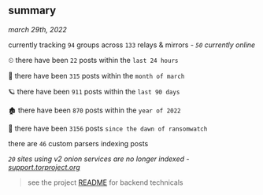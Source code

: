 
## summary
_march 29th, 2022_

currently tracking `94` groups across `133` relays & mirrors - _`50` currently online_

⏲ there have been `22` posts within the `last 24 hours`

🦈 there have been `315` posts within the `month of march`

🪐 there have been `911` posts within the `last 90 days`

🏚 there have been `870` posts within the `year of 2022`

🦕 there have been `3156` posts `since the dawn of ransomwatch`

there are `46` custom parsers indexing posts

_`20` sites using v2 onion services are no longer indexed - [support.torproject.org](https://support.torproject.org/onionservices/v2-deprecation/)_

> see the project [README](https://github.com/thetanz/ransomwatch#ransomwatch--) for backend technicals
